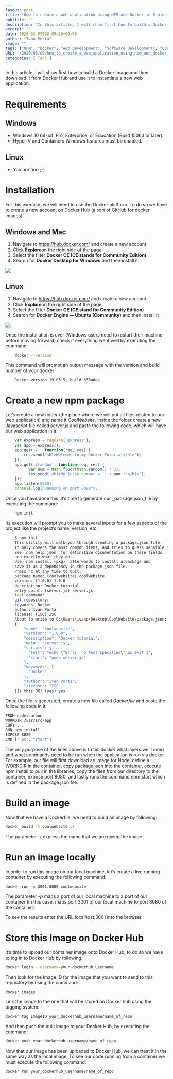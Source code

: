 ```yaml
---
layout: post
title: "How to create a web application using NPM and Docker in 5 minutes or less"
subtitle: ""
description: "In this article, I will show first how to build a Docker image and then download it from Docker Hub and use it to instantiate a new web application."
excerpt: ""
date: 2020-03-09T02:09:16+09:00
author: "Ivan Porta"
image: ""
tags: ["NPM", "Docker", "Web Development", "Software Development", "Containers"]
URL: "/2020/03/09/how_to_create_a_web_application_using_npm_and_docker_in_5_minutes_or_less/images/"
categories: [ Tech ]
---
```



In this article, I will show first how to build a Docker image and then download it from Docker Hub and use it to instantiate a new web application.


# Requirements

## Windows

- Windows 10 64-bit: Pro, Enterprise, or Education (Build 15063 or later).
- Hyper-V and Containers Windows features must be enabled.

## Linux

- You are fine ;-)


# Installation

For this exercise, we will need to use the Docker platform. To do so we have to create a new account on Docker Hub (a sort of GitHub for docker images).


## Windows and Mac

1. Navigate to <https://hub.docker.com/> and create a new account
2. Click **Explore**on the right side of the page
3. Select the filter **Docker CE (CE stands for Community Edition)**
4. Search for **Docker Desktop for Windows** and then install it

![](/images/how_to_create_a_web_application_using_npm_and_docker_in_5_minutes_or_less/images/1.png)


## Linux

1. Navigate to <https://hub.docker.com/> and create a new account
2. Click **Explore**on the right side of the page
3. Select the filter **Docker CE (CE stand for Community Edition)**
4. Search for **Docker Engine — Ubuntu (Community)** and then install it

![](/images/how_to_create_a_web_application_using_npm_and_docker_in_5_minutes_or_less/2.png)

Once the installation is over (Windows users need to restart their machine before moving forward) check if everything went well by executing the command:

```bash
    docker --version
```

This command will prompt an output message with the version and build number of your docker

```bash
    Docker version 19.03.5, build 633a0ea
```

# Create a new npm package

Let’s create a new folder (the place where we will put all files related to our web application) and name it _CoolWebsite_. Inside the folder create a new Javascript file called server.js and paste the following code, which will have our web application in it.

```js
    var express = require('express');
    var app = express();
    app.get('/', function(req, res) {
        res.send('<h1>Welcome to my Docker Tutorial</h1>');
    });
    app.get('/random', function(req, res) {
          var num = Math.floor(Math.random() * 3);
          res.send('<h1>My lucky number =  ' + num +'</h1>');
    });
    app.listen(8080);
    console.log("Running on port 8080");
```

Once you have done this, it’s time to generate our _package.json_file by executing the command:

```bash
    npm init
```

Its execution will prompt you to make several inputs for a few aspects of the project like the project’s name, version, etc.

```bash
    $ npm init
    This utility will walk you through creating a package.json file.
    It only covers the most common items, and tries to guess sensible defaults.
    See `npm help json` for definitive documentation on these fields
    and exactly what they do.
    Use `npm install <pkg>` afterwards to install a package and
    save it as a dependency in the package.json file.
    Press ^C at any time to quit.
    package name: (coolwebsite) coolwebsite
    version: (1.0.0) 1.0.0
    description: Docker tutorial
    entry point: (server.js) server.js
    test command:
    git repository:
    keywords: Docker
    author: Ivan Porta
    license: (ISC) ISC
    About to write to C:\Users\ivanp\Desktop\CoolWebsite\package.json:
    {
        "name": "coolwebsite",
        "version": "1.0.0",
        "description": "Docker tutorial",
        "main": "server.js",
        "scripts": {
          "test": "echo \"Error: no test specified\" && exit 1",
          "start": "node server.js"
        },
        "keywords": [
          "Docker"
        ],
        "author": "Ivan Porta",
        "license": "ISC"
    }Is this OK? (yes) yes
```

Once the file is generated, create a new file called _Dockerfile_ and paste the following code in it:

```bash
FROM node:carbon 
WORKDIR /usr/src/app 
COPY . . 
RUN npm install 
EXPOSE 8080 
CMD ["npm", "start"]
```

The only purpose of the lines above is to tell docker what layers we’ll need and what commands need to be run when the application is run via docker. For example, our file will first download an image for Node, define a WORKDIR in the container, copy package.json into the container, execute npm install to pull in the libraries, copy the files from our directory to the container, expose port 8080, and lastly runs the command npm start which is defined in the package.json file.


# Build an image

Now that we have a Dockerfile, we need to build an image by following:

```bash
docker build -t coolwebsite ./
```

The parameter _-t_ express the name that we are giving the image.


# Run an image locally

In order to run this image on our local machine, let’s create a live running container by executing the following command:

```bash
docker run -p 3001:8080 coolwebsite
```

The parameter _-p_ maps a port of our local machine to a port of our container (in this case, maps port 3001 of our local machine to port 8080 of the container)

To see the results enter the URL localhost:3001 into the browser.


# Store this Image on Docker Hub

It’s time to upload our container image onto Docker Hub, to do so we have to log in to Docker Hub by following:

```bash
docker login --username=your_dockerhub_username
```

Then look for the Image ID for the image that you want to send to this repository by using the command:

```bash
docker images
```

Link the image to the one that will be stored on Docker hub using the tagging system:

```bash
docker tag ImageID your_dockerhub_username/name_of_repo
```

And then push the built image to your Docker Hub, by executing the command:

```bash
docker push your_dockerhub_username/name_of_repo
```

Now that our image has been uploaded to Docker Hub, we can treat it in the same way as the local image. To see our code running from a container we must execute the following command:

```bash
docker run your_dockerhub_username/name_of_repo
```
